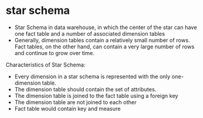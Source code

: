 # star schema
- Star Schema in data warehouse, in which the center of the star can have one fact table and a number of associated dimension tables
- Generally, dimension tables contain a relatively small number of rows. Fact tables, on the other hand, can contain a very large number of rows and continue to grow over time.

Characteristics of Star Schema:
- Every dimension in a star schema is represented with the only one-dimension table.
- The dimension table should contain the set of attributes.
- The dimension table is joined to the fact table using a foreign key
- The dimension table are not joined to each other
- Fact table would contain key and measure
